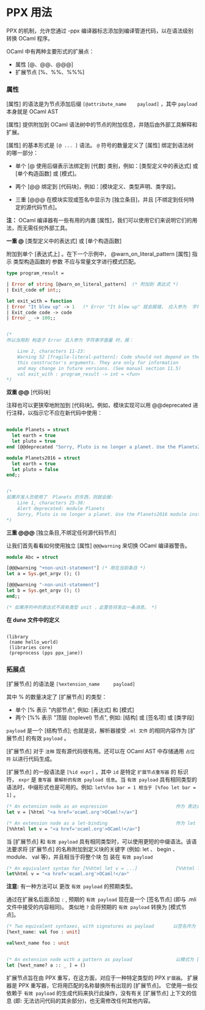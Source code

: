 # PPX 用法

PPX 的机制，允许您通过 -ppx 编译器标志添加到编译管道代码，以在语法级别转换 OCaml 程序。

OCaml 中有两种主要形式的扩展点：

- 属性          [@、@@、@@@]
- 扩展节点      [%、%%、%%%]


### 属性

[属性] 的语法是为节点添加后缀 `[@attribute_name    payload]` ，其中 `payload` 本身就是 OCaml AST


[属性] 提供附加到 OCaml 语法树中的节点的附加信息，并随后由外部工具解释和扩展。


[属性] 的基本形式是 `[@ ... ]` 语法。 `@` 符号的数量定义了 [属性] 绑定到语法树的哪一部分：

- 单个 [@ 使用后缀表示法绑定到 [代数] 类别，例如：[类型定义中的表达式]  或  [单个构造函数] 或 [模式]。

- 两个 [@@ 绑定到 [代码块]，例如：[模块定义、类型声明、类字段]。

- 三重 [@@@ 在模块实现或签名中显示为 [独立条目]，并且 [不绑定到任何特定的源代码节点]。



**注：** OCaml 编译器有一些有用的内置 [属性]，我们可以使用它们来说明它们的用法，而无需任何外部工具。



**一重 @**  [类型定义中的表达式]  或  [单个构造函数]



附加到单个 [表达式上] 。在下一个示例中， @warn_on_literal_pattern  [属性] 指示 类型构造函数的 参数 不应与常量文字进行模式匹配。

```ml
type program_result =

| Error of string [@warn_on_literal_pattern]  (* 附加到 表达式 *)
| Exit_code of int;;

let exit_with = function
| Error "It blew up" -> 1   (* Error "It blew up" 就会报错， 应入参为  字符串变量 *)
| Exit_code code -> code
| Error _ -> 100;;


(* 
所以当用到 构造子 Error 且入参为 字符串字面量 时，报：

    Line 2, characters 11-23:
    Warning 52 [fragile-literal-pattern]: Code should not depend on the actual values of
    this constructor's arguments. They are only for information
    and may change in future versions. (See manual section 11.5)
    val exit_with : program_result -> int = <fun>
*)

```


**双重 @@**   [代码块]



注释也可以更狭窄地附加到 [代码块]。例如，模块实现可以用 @@deprecated 进行注释，以指示它不应在新代码中使用：

```ml

module Planets = struct
  let earth = true
  let pluto = true
end [@@deprecated "Sorry, Pluto is no longer a planet. Use the Planets2016 module instead."];;

module Planets2016 = struct
  let earth = true
  let pluto = false
end;;


(* 
如果开发人员使用了  Planets 的东西，则就会报: 
    Line 1, characters 25-38:
    Alert deprecated: module Planets
    Sorry, Pluto is no longer a planet. Use the Planets2016 module instead.
*)
```




**三重 @@@**      [独立条目,不绑定任何源代码节点]



让我们首先看看如何使用独立 [属性] `@@@warning` 来切换 OCaml 编译器警告。

```ml
module Abc = struct

[@@@warning "+non-unit-statement"] (* 用在当前条目 *)
let a = Sys.get_argv (); ()

[@@@warning "-non-unit-statement"]
let b = Sys.get_argv (); ()
end;;

(* 如果序列中的表达式不具有类型 unit ，此警告将发出一条消息。 *)

```


**在 dune 文件中的定义**

```

(library
 (name hello_world)
 (libraries core)
 (preprocess (pps ppx_jane))
```


### 拓展点


[扩展节点] 的语法是 `[%extension_name     payload]` 

其中 % 的数量决定了 [扩展节点] 的类型： 


- 单个 [% 表示 "内部节点", 例如: [表达式] 和 [模式]
- 两个 [%% 表示 "顶层 (toplevel) 节点", 例如: [结构] 或 [签名项] 或 [类字段]
  
`payload` 是一个 [结构节点]; 也就是说，解析器接受 `.ml 文件` 的相同内容作为 [扩展节点] 的有效 `payload` 。


[扩展节点] 对于 `注释` 现有源代码很有用。还可以在 OCaml AST 中存储通用 `占位符` 以进行代码生成。 


[扩展节点] 的一般语法是 `[%id expr]` ，其中 `id` 是特定 `扩展节点重写器` 的 标识符， `expr` 是 `重写器 要解析的有效 payload 信息`。当 `有效 payload` 具有相同类型的语法时，中缀形式也是可用的。例如: `let%foo bar = 1 相当于 [%foo let bar = 1]` 。


```ml
(* An extension node as an expression                         作为 表达式 的扩展节点 *)
let v = [%html "<a href='ocaml.org'>OCaml!</a>"]

(* An extension node as a let-binding                         作为 let 绑定 的扩展节点 *)
[%%html let v = "<a href='ocaml.org'>OCaml!</a>"]

```

当 [扩展节点] 和 `有效 payload` 具有相同类型时，可以使用更短的中缀语法。该语法要求将 [扩展节点] 的名称附加到定义块的关键字 (例如: let 、 begin 、 module、 val 等)，并且相当于将整个块 包 装在 `有效 payload`


```ml
(* An equivalent syntax for [%%html let v = ...]              [%%html let v = ...] 的等价语法 *)
let%html v = "<a href='ocaml.org'>OCaml!</a>"
```


**注意:** 有一种方法可以 更改 `有效 payload` 的预期类型。

  通过在扩展名后面添加 `:` , 预期的 `有效 payload` 现在是一个 [签名节点] (即与 .mli 文件中接受的内容相同)。 类似地  `?`  会将预期的 `有效 payload` 转换为 [模式节点]。


 ```ml
 (* Two equivalent syntaxes, with signatures as payload       以签名作为 [有效payload] 的两种等效语法 *)
[%ext_name: val foo : unit]

val%ext_name foo : unit


(* An extension node with a pattern as payload                以模式为 [有效payload] 的扩展节点 *)
let [%ext_name? a :: _ ] = ()
 ```


扩展节点旨在由 PPX 重写，在这方面，对应于一种特定类型的 PPX `扩展器`。 
扩展器是 PPX 重写器，它将用匹配的名称替换所有出现的 [扩展节点]。
它使用一些仅依赖于 `有效 payload` 的生成代码来执行此操作，没有有关 [扩展节点] 上下文的信息 (即: 无法访问代码的其余部分)，也无需修改任何其他内容。